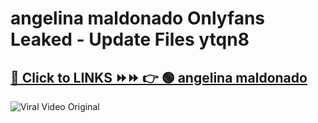 
 # angelina maldonado Onlyfans Leaked - Update Files ytqn8

## <h2><a href="https://clipsfans.com/angelina_maldonado&ref=git">🔗 Click to LINKS ⏩⏩ 👉 🟢 angelina maldonado </a></h2>

<a href="https://clipsfans.com/angelina_maldonado&ref=git" rel="nofollow" data-target="animated-image.originalLink"><img src="https://i.ibb.co.com/xMMVF88/686577567.gif" alt="Viral Video Original" style="max-width: 100%; display: inline-block;" data-target="animated-image.originalImage"></a>

